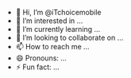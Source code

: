 - 👋 Hi, I’m @iTchoicemobile
- 👀 I’m interested in ...
- 🌱 I’m currently learning ...
- 💞️ I’m looking to collaborate on ...
- 📫 How to reach me ...
- 😄 Pronouns: ...
- ⚡ Fun fact: ...

<!---
iTchoicemobile/iTchoicemobile is a ✨ special ✨ repository because its `README.md` (this file) appears on your GitHub profile.
You can click the Preview link to take a look at your changes.
--->
